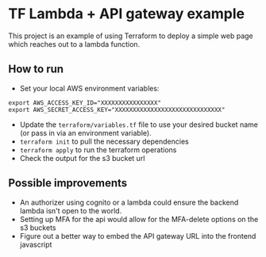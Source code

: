 # TF Lambda + API gateway example

This project is an example of using Terraform to deploy a simple web page which reaches out to a lambda function.

## How to run

* Set your local AWS environment variables:
```shell script
export AWS_ACCESS_KEY_ID="XXXXXXXXXXXXXXXX"
export AWS_SECRET_ACCESS_KEY="XXXXXXXXXXXXXXXXXXXXXXXXXXXXXX"
```
* Update the `terraform/variables.tf` file to use your desired bucket name (or pass in via an environment variable).
* `terraform init` to pull the necessary dependencies
* `terraform apply` to run the terraform operations
* Check the output for the s3 bucket url

## Possible improvements
* An authorizer using cognito or a lambda could ensure the backend lambda isn't open to the world.
* Setting up MFA for the api would allow for the MFA-delete options on the s3 buckets
* Figure out a better way to embed the API gateway URL into the frontend javascript
